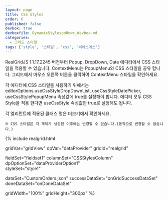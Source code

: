 ```yaml
---
layout: page
title: CSS Styles
order: 6
published: false
devbox: true
devboxfile: DynamicStylesonRows_devbox.md
categories:
  - 그리드 스타일
tags: ['style', '스타일', 'css', '씨에스에스']
---
```


RealGridJS 1.1.17.2245 버전부터 Popup, DropDown, Date 에디터에서 CSS 스타일을 적용할 수 있습니다.
ContextMenu는 PopupMenu와 CSS 스타일을 공유 합니다.
그리드에서 마우스 오른쪽 버튼을 클릭하여 ContextMenu 스타일을 확인하세요.

각 에디터에 CSS 스타일을 사용하기 위해서는 editorOptions.useCssStyleDropDownList, useCssStyleDatePicker, useCssStylePopupMenu 속성값에 true를 설정해야 합니다.
에디터 모두 CSS Style을 적용 한다면 useCssStyle 속성값만 true로 설정해도 됩니다.

각 엘리먼트에 적용된 클래스 명은 더보기에서 확인하세요.

`※ CSS 스타일은 각 객체가 생성된 이후에는 변경할 수 없습니다.(동적으로 변경할 수 없습니다.)`

<script>
  var onGridSuccessDataSet = function(data, textStatus, jqXHR) {
    dataProvider.setRows(data);
  }
  var onDoneDataSet = function() {
    var newDynamicStyles = [{
        criteria: "row mod 2 = 0",
        styles: "background=#F4F4FA"
    }];

    gridView.setStyles({
        body: {
            dynamicStyles: newDynamicStyles
        }
    });    
  }
</script>

{% include realgrid.html

  gridVar="gridView"
  dpVar="dataProvider"
  gridId="realgrid"

  fieldSet="fieldset1"
  columnSet="CSSStylesColumn"
  dpOptionSet="dataProviderOption1"  
  styleSet="style1"

  dataSet="CustomOrders.json"
  successDataSet="onGridSuccessDataSet"
  doneDataSet="onDoneDataSet"

  gridWidth="100%"
  gridHeight="300px" %}
